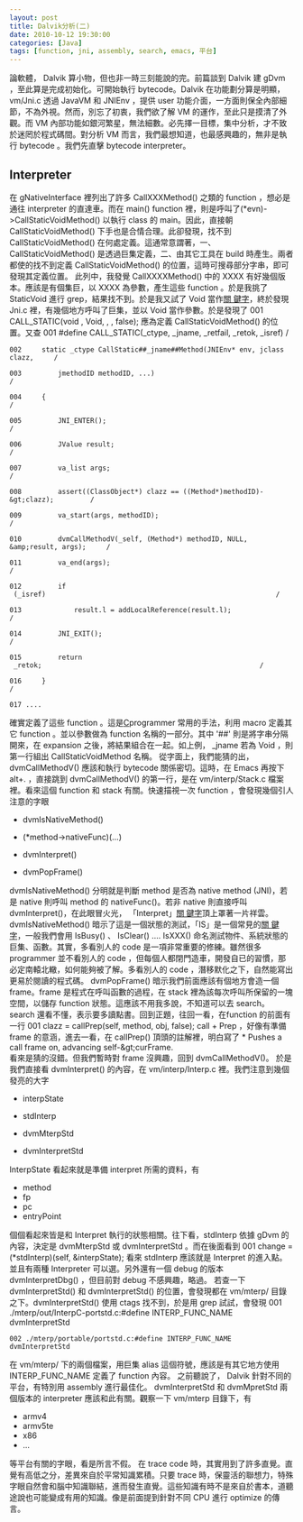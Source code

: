 ```yaml
---
layout: post
title: Dalvik分析(二)
date: 2010-10-12 19:30:00
categories: [Java]
tags: [function, jni, assembly, search, emacs, 平台]
---
```

論軟體， Dalvik 算小物，但也非一時三刻能說的完。前篇談到 Dalvik 建 gDvm ，至此算是完成初始化。可開始執行 
bytecode。Dalvik 在功能劃分算是明顯， vm/Jni.c 透過 JavaVM 和 JNIEnv ，提供 user 
功能介面，一方面則保全內部細節，不為外視。然而，別忘了初衷，我們欲了解 VM 的運作，至此只是摸清了外觀。而 VM 
內部功能如銀河繁星，無法細數。必先擇一目標，集中分析，才不致於迷罔於程式碼間。對分析 VM 而言，我們最想知道，也最感興趣的，無非是執行 
bytecode 。我們先直擊 bytecode interpreter。
 
## Interpreter 
在 gNativeInterface 裡列出了許多 CallXXXMethod() 之類的 function ，想必是通往 
interpreter 的直達車。而在 main() function 
裡，則是呼叫了(*evn)-&gt;CallStaticVoidMethod() 以執行 class 的 main。因此，直接朝 
CallStaticVoidMethod() 下手也是合情合理。此卻發現，找不到 CallStaticVoidMethod() 
在何處定義。這通常意謂著，一、CallStaticVoidMethod() 是透過巨集定義，二、由其它工具在 build 
時產生。兩者都使的找不到定義 CallStaticVoidMethod() 的位置，這時可搜尋部分字串，即可發現其定義位置。
此列中，我發覺 CallXXXXMethod() 中的 XXXX 有好幾個版本。應該是有個集巨，以 XXXX 為參數，產生這些 function
 。於是我挑了 StaticVoid 進行 grep，結果找不到。於是我又試了 Void 當作[關
鍵字](http://www.codemud.net/%7Ethinker/GinGin_CGI.py/show_kw_docs/%E9%97%9C%E9%8D%B5%E5%AD%97)，終於發現 Jni.c 裡，有幾個地方呼叫了巨集，並以 Void 當作參數。於是發現了
	001	CALL_STATIC(void
	, Void, , , false);
應為定義 CallStaticVoidMethod() 的位置。又查
	001	#define CALL_STATIC(_ctype, _jname, _retfail, _retok, _isref)               /
	
	002	    static _ctype CallStatic##_jname##Method(JNIEnv* env, jclass clazz,     /
	
	003	        jmethodID methodID, ...)                                            /
	
	004	    {                                                                       /
	
	005	        JNI_ENTER();                                                        /
	
	006	        JValue result;                                                      /
	
	007	        va_list args;                                                       /
	
	008	        assert((ClassObject*) clazz == ((Method*)methodID)-&gt;clazz);         /
	
	009	        va_start(args, methodID);                                           /
	
	010	        dvmCallMethodV(_self, (Method*) methodID, NULL, &amp;result, args);     /
	
	011	        va_end(args);                                                       /
	
	012	        if
	 (_isref)                                                         /
	
	013	            result.l = addLocalReference(result.l);                         /
	
	014	        JNI_EXIT();                                                         /
	
	015	        return
	 _retok;                                                      /
	
	016	    }                                                                       /
	
	017	....
確實定義了這些 function 。這是[C](http://www.codemud.net/%7Ethinker/GinGin_CGI.py/show_kw_docs/C)programmer 常用的手法，利用 macro 定義其它 function 。並以參數做為 function 名稱的一部分。其中 '##'
 則是將字串分隔開來，在 expansion 之後，將結果組合在一起。如上例， _jname 若為 Void ，則第一行組出 
CallStaticVoidMethod 名稱。
從字面上，我們能猜的出， dvmCallMethodV() 應該和執行 bytecode 關係密切。這時，在 Emacs 再按下 alt+. 
，直接跳到 dvmCallMethodV() 的第一行，是在 vm/interp/Stack.c 檔案裡。看來這個 function 和 
stack 有關。快速描視一次 function ，會發現幾個引人注意的字眼
-  dvmIsNativeMethod()
  -  (*method-&gt;nativeFunc)(...)
  
-  dvmInterpret()


-  dvmPopFrame()

dvmIsNativeMethod() 分明就是判斷 method 是否為 native method (JNI)，若是 native 則呼叫 
method 的 nativeFunc()。若非 native 則直接呼叫 dvmInterpret()，在此眼冒火光， 「Interpret」[關
鍵字](http://www.codemud.net/%7Ethinker/GinGin_CGI.py/show_kw_docs/%E9%97%9C%E9%8D%B5%E5%AD%97)頂上罩著一片祥雲。dvmIsNativeMethod() 暗示了這是一個狀態的測試，「IS」是一個常見的[關
鍵字](http://www.codemud.net/%7Ethinker/GinGin_CGI.py/show_kw_docs/%E9%97%9C%E9%8D%B5%E5%AD%97)，一般我們會用 IsBusy() 、 IsClear() .... IsXXX() 
命名測試物件、系統狀態的巨集、函數。其實，多看別人的 code 是一項非常重要的修練。雖然很多 programmer 並不看別人的 code 
，但每個人都閉門造車，開發自已的習慣，那必定南轅北轍，如何能夠被了解。多看別人的 code ，潛移默化之下，自然能寫出更易於閱讀的程式碼。
dvmPopFrame() 暗示我們前面應該有個地方會造一個 frame。frame 是程式在呼叫函數的過程，在 stack 
裡為該每次呼叫所保留的一塊空間，以儲存 function 狀態。這應該不用我多說，不知道可以去 search。search 
還看不懂，表示要多讀點書。回到正題，往回一看，在function 的前面有一行
	001	    clazz = callPrep(self, method, obj, false);
call + Prep ，好像有準備 frame 的意涵，進去一看，在 callPrep() 頂頭的註解裡，明白寫了
	 * Pushes a call frame on, advancing self-&amp;gt;curFrame.                            
看來是猜的沒錯。但我們暫時對 frame 沒興趣，回到 dvmCallMethodV()。
於是我們直接看 dvmInterpret() 的內容，在 vm/interp/Interp.c 裡。我們注意到幾個發亮的大字
-  interpState
-  stdInterp
  -  dvmMterpStd
  
-  dvmInterpretStd



InterpState 看起來就是準備 interpret 所需的資料，有
-  method
-  fp
-  pc
-  entryPoint

個個看起來皆是和 Interpret 執行的狀態相關。往下看，stdInterp 依據 gDvm 的內容，決定是 dvmMterpStd 或 
dvmInterpretStd 。而在後面看到
	001	change = (*stdInterp)(self, &amp;interpState);
看來 stdInterp 應該就是 Interpret 的進入點。並且有兩種 Interpreter 可以選。另外還有一個 debug 的版本 
dvmInterpretDbg() ，但目前對 debug 不感興趣，略過。
若查一下 dvmInterpretStd() 和 dvmInterpretStd() 的位置，會發現都在 vm/mterp/ 
目錄之下。dvmInterpretStd() 使用 ctags 找不到，於是用 grep 試試，會發現
	001	./mterp/out/InterpC-portstd.c:#define INTERP_FUNC_NAME dvmInterpretStd
	
	002	./mterp/portable/portstd.c:#define INTERP_FUNC_NAME dvmInterpretStd
在 vm/mterp/ 下的兩個檔案，用巨集 alias 這個符號，應該是有其它地方使用 INTERP_FUNC_NAME 定義了 
function 內容。
之前聽說了， Dalvik 針對不同的平台，有特別用 assembly 進行最佳化。 dvmInterpretStd 和 dvmMpretStd
 兩個版本的 interpreter 應該和此有關。觀察一下 vm/mterp 目錄下，有
-  armv4
-  armv5te
-  x86
-  ...

等平台有關的字眼，看是所言不假。
在 trace code 時，其實用到了許多直覺。直覺有高低之分，差異來自於平常知識累積。只要 trace 
時，保靈活的聯想力，特殊字眼自然會和腦中知識聯結，進而發生直覺。這些知識有時不是來自於書本，道聽途說也可能變成有用的知識。像是前面提到針對不同 
CPU 進行 optimize 的傳言。
